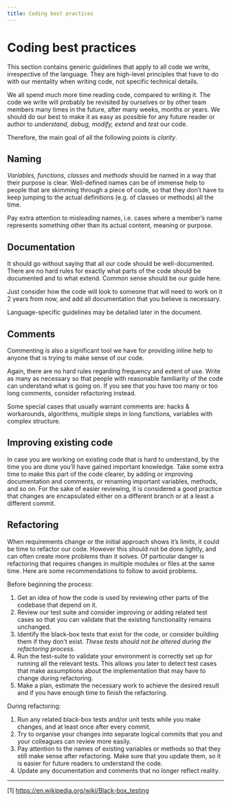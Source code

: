 ```yaml
---
title: Coding best practices
---
```


# Coding best practices

This section contains generic guidelines that apply to all code we write, irrespective of the language. They are high-level principles that have to do with our mentality when writing code, not specific technical details.

We all spend much more time reading code, compared to writing it. The code we write will probably be revisited by ourselves or by other team members many times in the future, after many weeks, months or years. We should do our best to make it as easy as possible for any future reader or author to *understand, debug, modify, extend* and *test* our code.

Therefore, the main goal of all the following points is *clarity*.

## Naming

*Variables, functions, classes* and *methods* should be named in a way that their purpose is clear. Well-defined names can be of immense help to people that are skimming through a piece of code, so that they don’t have to keep jumping to the actual definitions (e.g. of classes or methods) all the time.

Pay extra attention to misleading names, i.e. cases where a member’s name represents something other than its actual content, meaning or purpose.

## Documentation

It should go without saying that all our code should be well-documented. There are no hard rules for exactly what parts of the code should be documented and to what extend. Common sense should be our guide here.

Just consider how the code will look to someone that will need to work on it 2 years from now, and add all documentation that you believe is necessary.

Language-specific guidelines may be detailed later in the document.

## Comments

Commenting is also a significant tool we have for providing inline help to anyone that is trying to make sense of our code.

Again, there are no hard rules regarding frequency and extent of use. Write as many as necessary so that people with reasonable familiarity of the code can understand what is going on. If you see that you have too many or too long comments, consider refactoring instead.

Some special cases that usually warrant comments are: hacks & workarounds, algorithms, multiple steps in long functions, variables with complex structure.

## Improving existing code

In case you are working on existing code that is hard to understand, by the time you are done you’ll have gained important knowledge. Take some extra time to make this part of the code clearer, by adding or improving documentation and comments, or renaming important variables, methods, and so on. For the sake of easier reviewing, it is considered a good practice that changes are encapsulated either on a different branch or at a least a different commit.

## Refactoring

When requirements change or the initial approach shows it’s limits, it could be time to refactor our code. However this should not be done lightly, and can often create more problems than it solves. Of particular danger is refactoring that requires changes in multiple modules or files at the same time. Here are some recommendations to follow to avoid problems.

Before beginning the process:

1. Get an idea of how the code is used by reviewing other parts of the codebase that depend on it.
2. Review our test suite and consider improving or adding related test cases so that you can validate that the existing functionality remains unchanged.
3. Identify the black-box tests that exist for the code, or consider building them if they don’t exist. *These tests should not be altered during the refactoring process.*
4. Run the test-suite to validate your environment is correctly set up for running all the relevant tests. This allows you later to detect test cases that make assumptions about the implementation that may have to change during refactoring.
5. Make a plan, estimate the necessary work to achieve the desired result and if you have enough time to finish the refactoring.

During refactoring:

1. Run any related black-box tests and/or unit tests while you make changes, and at least once after every commit.
2. Try to organise your changes into separate logical commits that you and your colleagues can review more easily.
3. Pay attention to the names of existing variables or methods so that they still make sense after refactoring. Make sure that you update them, so it is easier for future readers to understand the code.
4. Update any documentation and comments that no longer reflect reality.

----

[1] https://en.wikipedia.org/wiki/Black-box_testing
